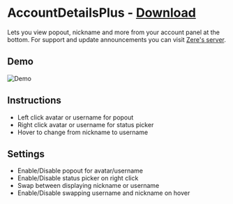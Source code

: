 # AccountDetailsPlus - [Download](https://betterdiscord.net/ghdl?url=https://raw.githubusercontent.com/rauenzi/BetterDiscordAddons/master/Plugins/AccountDetailsPlus/AccountDetailsPlus.plugin.js)

Lets you view popout, nickname and more from your account panel at the bottom. For support and update announcements you can visit [Zere's server](https://bit.ly/ZeresServer).

## Demo

![Demo](https://i.zackrauen.com/0LeMdr.gif)

## Instructions

 - Left click avatar or username for popout
 - Right click avatar or username for status picker
 - Hover to change from nickname to username
 
## Settings

 - Enable/Disable popout for avatar/username
 - Enable/Disable status picker on right click
 - Swap between displaying nickname or username
 - Enable/Disable swapping username and nickname on hover



